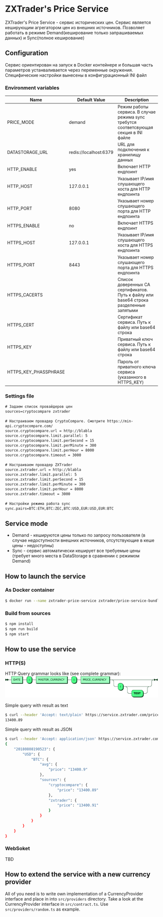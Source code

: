 # ZXTrader's Price Service

ZXTrader's Price Service - сервис исторических цен. Сервис является кеширующим агрегатором цен из внешних источников. Позволяет работать в режиме Demand(кеширование только запрашиваемых данных) и Sync(полное кеширование)

## Configuration
Сервис ориентирован на запуск в Docker контейнере и большая часть параметров устанваливается через переменные окружения. Специфические настройки вынесены в конфигурационный INI файл

### Environment variables
| Name | Default Value | Description |
| - | - | - |
| PRICE_MODE | demand | Режим работы сервиса. В случае режима sync требутся соответсвующая секция в INI файле |
| DATASTORAGE_URL | redis://localhost:6379 | URL для подключения к хранилищу данных |
| HTTP_ENABLE | yes | Включает HTTP ендпоинт |
| HTTP_HOST | 127.0.0.1 | Указывает IP/имя слушающего хоста для HTTP ендпоинта |
| HTTP_PORT | 8080 | Указывает номер слушающего порта для HTTP ендпоинта  |
| HTTPS_ENABLE | no | Включает HTTPS ендпоинт |
| HTTPS_HOST | 127.0.0.1 | Указывает IP/имя слушающего хоста для HTTPS ендпоинта |
| HTTPS_PORT | 8443 | Указывает номер слушающего порта для HTTPS ендпоинта  |
| HTTPS_CACERTS | | Список доверенных CA сертификатов. Путь к файлу или base64 строка разделенные запятыми |
| HTTPS_CERT | | Сертификат сервиса. Путь к файлу или base64 строка  |
| HTTPS_KEY | | Приватный ключ сервиса. Путь к файлу или base64 строка |
| HTTPS_KEY_PHASSPHRASE | | Пароль от приватного ключа сервиса (указанного в HTTPS_KEY) |

### Settings file
```
# Задаем список провайдеров цен
sources=cryptocompare zxtrader

# Настраиваем провадер CryptoCompare. Смотрите https://min-api.cryptocompare.com/
source.cryptocompare.url = http://blabla
source.cryptocompare.limit.parallel: 5
source.cryptocompare.limit.perSecond = 15
source.cryptocompare.limit.perMinute = 300
source.cryptocompare.limit.perHour = 8000
source.cryptocompare.timeout = 3000

# Настраиваем провадер ZXTrader
source.zxtrader.url = http://blabla
source.zxtrader.limit.parallel: 5
source.zxtrader.limit.perSecond = 15
source.zxtrader.limit.perMinute = 300
source.zxtrader.limit.perHour = 8000
source.zxtrader.timeout = 3000

# Настройки режима работа sync
sync.pairs=BTC:ETH,BTC:ZEC,BTC:USD,EUR:USD,EUR:BTC
```

## Service mode
* Demand - кешируются цены только по запросу пользователя (в случае недоступности внешних источников, отсутствующие в кеше цены - недоступны)
* Sync - сервис автоматически кеширует все требуемые цены (требует много места в DataStorage в сравнении с режимом Demand)


## How to launch the service

### As Docker container
```bash
$ docker run --name zxtrader-price-service zxtrader/price-service-bundle:latest
```

### Build from sources
```bash
$ npm install
$ npm run build
$ npm start
```

## How to use the service

### HTTP(S)
HTTP Query grammar looks like (see complete grammar):
[![Query grammar](docs/http-query-grammar.png)](docs/http-query-grammar.md)

Simple query with result as text
```bash
$ curl --header 'Accept: text/plain' https://service.zxtrader.com/price/v1/20180808190523:USD:BTC
13400.89
```
Simple query with result as JSON
```bash
$ curl --header 'Accept: application/json' https://service.zxtrader.com/price/v1/20180808190523:USD:BTC
{
	"20180808190523": {
		"USD": {
			"BTC": {
				"avg": {
					"price": "13400.9"
				},
				"sources": {
					"cryptocompare": {
						"price": "13400.89"
					},
					"zxtrader": {
						"price": "13400.91"
					}
				}
			}
		}
	}
}
```


### WebSoket
TBD

## How to extend the service with a new currency provider
All of you need is to write own implementation of a CurrencyProvider interface and place in into `src/providers` directory. Take a look at the CurrencyProvider interface in `src/contract.ts`. Use `src/providers/random.ts` as example.
